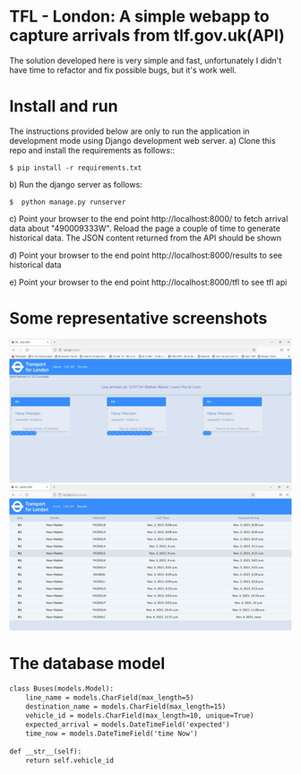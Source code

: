 
TFL - London: A simple webapp to capture arrivals from tlf.gov.uk(API)
=========================================================== 
The solution developed here is very simple and fast, unfortunately I didn't have time to refactor and fix possible bugs, but it's work well.


Install and run
=============
The instructions provided below are only to run the application in development mode using Django development web server.
a) Clone this repo and install the requirements as follows::

    $ pip install -r requirements.txt

b) Run the django server as follows:
 
    $  python manage.py runserver

c) Point your browser to the end point http://localhost:8000/ to fetch arrival data about "490009333W".
   Reload the page a couple of time to generate historical data. The JSON content returned from the API should be shown

d) Point your browser to the end point http://localhost:8000/results to see historical data

e) Point your browser to the end point http://localhost:8000/tfl to see tfl api

        
 Some representative screenshots
===============================

![Alt text](index.jpg)
![Alt text](results.jpg)

The database model
====================

    class Buses(models.Model):
        line_name = models.CharField(max_length=5)
        destination_name = models.CharField(max_length=15)
        vehicle_id = models.CharField(max_length=10, unique=True)
        expected_arrival = models.DateTimeField('expected')
        time_now = models.DateTimeField('time Now')

    def __str__(self):
        return self.vehicle_id
